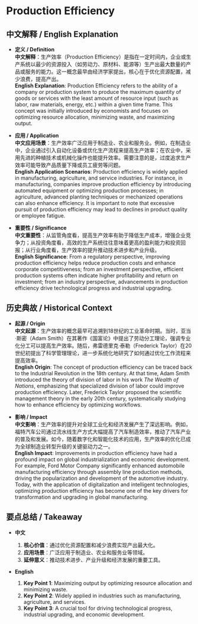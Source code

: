 # Production Efficiency

## 中文解释 / English Explanation

* **定义 / Definition**  
  **中文解释**：生产效率（Production Efficiency）是指在一定时间内，企业或生产系统以最少的资源投入（如劳动力、原材料、能源等）生产出最大数量的产品或服务的能力。这一概念最早由经济学家提出，核心在于优化资源配置，减少浪费，提高产出。  
  **English Explanation**: Production Efficiency refers to the ability of a company or production system to produce the maximum quantity of goods or services with the least amount of resource input (such as labor, raw materials, energy, etc.) within a given time frame. This concept was initially introduced by economists and focuses on optimizing resource allocation, minimizing waste, and maximizing output.

* **应用 / Application**  
  **中文应用场景**：生产效率广泛应用于制造业、农业和服务业。例如，在制造业中，企业通过引入自动化设备或优化生产流程来提高生产效率；在农业中，采用先进的种植技术或机械化操作也能提升效率。需要注意的是，过度追求生产效率可能导致产品质量下降或员工疲劳等问题。  
  **English Application Scenarios**: Production efficiency is widely applied in manufacturing, agriculture, and service industries. For instance, in manufacturing, companies improve production efficiency by introducing automated equipment or optimizing production processes; in agriculture, advanced planting techniques or mechanized operations can also enhance efficiency. It is important to note that excessive pursuit of production efficiency may lead to declines in product quality or employee fatigue.

* **重要性 / Significance**  
  **中文重要性**：从监管角度看，提高生产效率有助于降低生产成本，增强企业竞争力；从投资角度看，高效的生产系统往往意味着更高的盈利能力和投资回报；从行业角度看，生产效率的提升推动技术进步和产业升级。  
  **English Significance**: From a regulatory perspective, improving production efficiency helps reduce production costs and enhance corporate competitiveness; from an investment perspective, efficient production systems often indicate higher profitability and return on investment; from an industry perspective, advancements in production efficiency drive technological progress and industrial upgrading.

## 历史典故 / Historical Context

* **起源 / Origin**  
  **中文起源**：生产效率的概念最早可追溯到18世纪的工业革命时期。当时，亚当·斯密（Adam Smith）在其著作《国富论》中提出了劳动分工理论，强调专业化分工可以提高生产效率。随后，弗雷德里克·泰勒（Frederick Taylor）在20世纪初提出了科学管理理论，进一步系统化地研究了如何通过优化工作流程来提高效率。  
  **English Origin**: The concept of production efficiency can be traced back to the Industrial Revolution in the 18th century. At that time, Adam Smith introduced the theory of division of labor in his work *The Wealth of Nations*, emphasizing that specialized division of labor could improve production efficiency. Later, Frederick Taylor proposed the scientific management theory in the early 20th century, systematically studying how to enhance efficiency by optimizing workflows.

* **影响 / Impact**  
  **中文影响**：生产效率的提升对全球工业化和经济发展产生了深远影响。例如，福特汽车公司通过流水线生产方式大幅提高了汽车制造效率，推动了汽车产业的普及和发展。如今，随着数字化和智能化技术的应用，生产效率的优化已成为全球制造业转型升级的关键驱动力之一。  
  **English Impact**: Improvements in production efficiency have had a profound impact on global industrialization and economic development. For example, Ford Motor Company significantly enhanced automobile manufacturing efficiency through assembly line production methods, driving the popularization and development of the automotive industry. Today, with the application of digitalization and intelligent technologies, optimizing production efficiency has become one of the key drivers for transformation and upgrading in global manufacturing.

## 要点总结 / Takeaway

* **中文**  
  1. **核心价值**：通过优化资源配置和减少浪费实现产出最大化。  
  2. **应用场景**：广泛应用于制造业、农业和服务业等领域。  
  3. **延伸意义**：推动技术进步、产业升级和经济发展的重要工具。

* **English**  
  1. **Key Point 1**: Maximizing output by optimizing resource allocation and minimizing waste.  
  2. **Key Point 2**: Widely applied in industries such as manufacturing, agriculture, and services.  
  3. **Key Point 3**: A crucial tool for driving technological progress, industrial upgrading, and economic development.